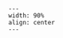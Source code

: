# <!-- -->
<head><title>Show the physics</title></head>

```{figure} figures/coverbook.jpg
---
width: 90%
align: center
---
```

